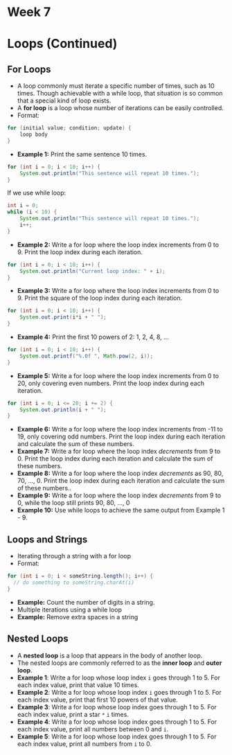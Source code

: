 # Week 7
# Loops (Continued)

## For Loops
- A loop commonly must iterate a specific number of times, such as 10 times. Though achievable with a while loop, that situation is so common that a special kind of loop exists. 
- A **for loop** is a loop whose number of iterations can be easily controlled.
- Format:
```java
for (initial value; condition; update) {
    loop body
}
```
- **Example 1:** Print the same sentence 10 times.
```java
for (int i = 0; i < 10; i++) {
    System.out.println("This sentence will repeat 10 times.");
}
```
If we use while loop:
```java
int i = 0;
while (i < 10) {
    System.out.println("This sentence will repeat 10 times.");
    i++;
}
```
- **Example 2:** Write a for loop where the loop index increments from 0 to 9. Print the loop index during each iteration.
```java
for (int i = 0; i < 10; i++) {
    System.out.println("Current loop index: " + i);
}
```
- **Example 3:** Write a for loop where the loop index increments from 0 to 9. Print the square of the loop index during each iteration.
```java
for (int i = 0; i < 10; i++) {
    System.out.print(i*i + " ");
}
```
- **Example 4:** Print the first 10 powers of 2: 1, 2, 4, 8, ...
```java
for (int i = 0; i < 10; i++) {
    System.out.printf("%.0f ", Math.pow(2, i));
}
```
- **Example 5:** Write a for loop where the loop index increments from 0 to 20, only covering even numbers. Print the loop index during each iteration.
```java
for (int i = 0; i <= 20; i += 2) {
    System.out.println(i + " ");
}
```
- **Example 6:** Write a for loop where the loop index increments from -11 to 19, only covering odd numbers. Print the loop index during each iteration and calculate the sum of these numbers.
- **Example 7:** Write a for loop where the loop index *decrements* from 9 to 0. Print the loop index during each iteration and calculate the sum of these numbers.
- **Example 8:** Write a for loop where the loop index *decrements* as 90, 80, 70, ..., 0. Print the loop index during each iteration and calculate the sum of these numbers..
- **Example 9:** Write a for loop where the loop index *decrements* from 9 to 0, while the loop still prints 90, 80, ..., 0
- **Example 10:** Use while loops to achieve the same output from Example 1 - 9.

## Loops and Strings
- Iterating through a string with a for loop
- Format:
```java
for (int i = 0; i < someString.length(); i++) {
  // do something to someString.charAt(i)
}
```
- **Example:** Count the number of digits in a string.
- Multiple iterations using a while loop
- **Example:** Remove extra spaces in a string

## Nested Loops
- A **nested loop** is a loop that appears in the body of another loop. 
- The nested loops are commonly referred to as the **inner loop** and **outer loop**.
- **Example 1**: Write a for loop whose loop index `i` goes through 1 to 5. For each index value, print that value 10 times.
- **Example 2**: Write a for loop whose loop index `i` goes through 1 to 5. For each index value, print that first 10 powers of that value.
- **Example 3**: Write a for loop whose loop index goes through 1 to 5. For each index value, print a star `*`  `i` times.
- **Example 4**: Write a for loop whose loop index goes through 1 to 5. For each index value, print all numbers between 0 and `i`.
- **Example 5**: Write a for loop whose loop index goes through 1 to 5. For each index value, print all numbers from `i` to 0.


